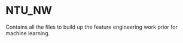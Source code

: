# NTU_NW
Contains all the files to build up the feature engineering work prior for machine learning.
